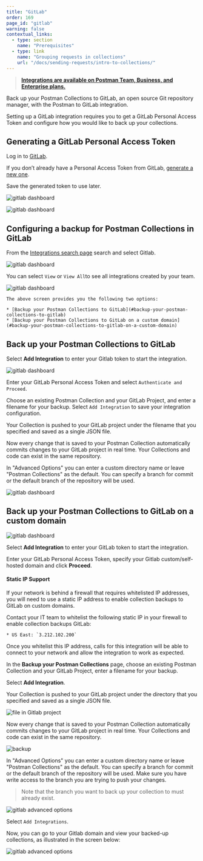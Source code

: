 ```yaml
---
title: "GitLab"
order: 169
page_id: "gitlab"
warning: false
contextual_links:
  - type: section
    name: "Prerequisites"
  - type: link
    name: "Grouping requests in collections"
    url: "/docs/sending-requests/intro-to-collections/"
---
```


> __[Integrations are available on Postman Team, Business, and Enterprise plans.](https://www.postman.com/pricing)__

Back up your Postman Collections to GitLab, an open source Git repository manager, with the Postman to GitLab integration.

Setting up a GitLab integration requires you to get a GitLab Personal Access Token and configure how you would like to back up your collections.

## Generating a GitLab Personal Access Token

Log in to [GitLab](https://gitlab.com/).

If you don’t already have a Personal Access Token from GitLab, [generate a new one](https://gitlab.com/profile/personal_access_tokens).  

Save the generated token to use later.

![gitlab dashboard](https://assets.postman.com/postman-docs/gitlab-create-token.jpg)

![gitlab dashboard](https://assets.postman.com/postman-docs/gitlab-save-token.jpg)

## Configuring a backup for Postman Collections in GitLab

From the [Integrations search page](https://go.postman.co/integrations/browse?category=all) search and select Gitlab.

![gitlab dashboard](https://assets.postman.com/postman-docs/gitlab-search-all-bb.jpg)

You can select `View` or `View All`to see all integrations created by your team.

![gitlab dashboard](https://assets.postman.com/postman-docs/gitlab-add-integration.jpg)

    The above screen provides you the following two options:

    * [Backup your Postman Collections to GitLab](#backup-your-postman-collections-to-gitlab)
    * [Backup your Postman Collections to GitLab on a custom domain](#backup-your-postman-collections-to-gitlab-on-a-custom-domain)

## Back up your Postman Collections to GitLab

Select **Add Integration** to enter your Gitlab token to start the integration.

![gitlab dashboard](https://assets.postman.com/postman-docs/gitlab-backup-collection-authenticate.jpg)

Enter your GitLab Personal Access Token and select `Authenticate and Proceed`.

Choose an existing Postman Collection and your GitLab Project, and enter a filename for your backup. Select `Add Integration` to save your integration configuration.

Your Collection is pushed to your GitLab project under the filename that you specified and saved as a single JSON file.

  Now every change that is saved to your Postman Collection automatically commits changes to your GitLab project in real time. Your Collections and code can exist in the same repository.

  In "Advanced Options" you can enter a custom directory name or leave "Postman Collections" as the default. You can specify a branch for commit or the default branch of the repository will be used.

  ![gitlab dashboard](https://assets.postman.com/postman-docs/gitlab-backup-collection-configuration.jpg)

## Back up your Postman Collections to GitLab on a custom domain

![gitlab dashboard](https://assets.postman.com/postman-docs/gitlab-backup-custom-domain.jpg)

Select **Add Integration** to enter your GitLab token to start the integration.

Enter your GitLab Personal Access Token, specify your Gitlab custom/self-hosted domain and click **Proceed**.

#### Static IP Support

  If your network is behind a firewall that requires whitelisted IP addresses, you will need to use a static IP address to enable collection backups to GitLab on custom domains.

  Contact your IT team to whitelist the following static IP in your firewall to enable collection backups GitLab:

    * US East: `3.212.102.200`

  Once you whitelist this IP address, calls for this integration will be able to connect to your network and allow the integration to work as expected.

In the **Backup your Postman Collections** page, choose an existing Postman Collection and your GitLab Project, enter a filename for your backup.

Select **Add Integration**.

Your Collection is pushed to your GitLab project under the directory that you specified and saved as a single JSON file.

<img src="https://assets.postman.com/postman-docs/Gitlab_CustomDomain_Collection1_gray2.png" alt="file in Gitlab project">

Now every change that is saved to your Postman Collection automatically commits changes to your GitLab project in real time. Your Collections and code can exist in the same repository.

<img src="https://assets.postman.com/postman-docs/WS-integrations-gitlab-backupPostToken2_gray2.png" alt="backup">

In "Advanced Options" you can enter a custom directory name or leave "Postman Collections" as the default. You can specify a branch for commit or the default branch of the repository will be used. Make sure you have write access to the branch you are trying to push your changes.

> Note that the branch you want to back up your collection to must already exist.

<img src="https://assets.postman.com/postman-docs/integrations-gitlab-advOptions1_gray2.png" alt="gitlab advanced options">

Select `Add Integrations`.

Now, you can go to your Gitlab domain and view your backed-up collections, as illustrated in the screen below:

<img src="https://assets.postman.com/postman-docs/Gitlab_repo1_gray2.png" alt="gitlab advanced options">
